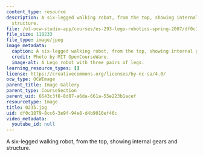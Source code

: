 ```yaml
---
content_type: resource
description: A six-legged walking robot, from the top, showing internal gears and
  structure.
file: /ol-ocw-studio-app/courses/es-293-lego-robotics-spring-2007/df0c18798cc63e9f94e8d4b9010ef46c_0235.jpg
file_size: 118233
file_type: image/jpeg
image_metadata:
  caption: A six-legged walking robot, from the top, showing internal gears and structure.
  credit: Photo by MIT OpenCourseWare.
  image-alt: A Lego robot with three pairs of legs.
learning_resource_types: []
license: https://creativecommons.org/licenses/by-nc-sa/4.0/
ocw_type: OCWImage
parent_title: Image Gallery
parent_type: CourseSection
parent_uid: 6643c3f8-8d87-a6da-661a-55e223b1acef
resourcetype: Image
title: 0235.jpg
uid: df0c1879-8cc6-3e9f-94e8-d4b9010ef46c
video_metadata:
  youtube_id: null
---
```

A six-legged walking robot, from the top, showing internal gears and structure.